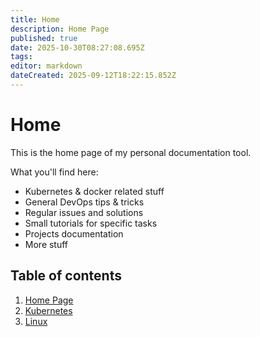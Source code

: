 ```yaml
---
title: Home
description: Home Page
published: true
date: 2025-10-30T08:27:08.695Z
tags: 
editor: markdown
dateCreated: 2025-09-12T18:22:15.852Z
---
```


# Home
This is the home page of my personal documentation tool.

What you'll find here:
- Kubernetes & docker related stuff
- General DevOps tips & tricks
- Regular issues and solutions
- Small tutorials for specific tasks
- Projects documentation
- More stuff

## Table of contents
1. [Home Page](https://docs.kryze.ovh/en/home)
2. [Kubernetes](/Kubernetes)
3. [Linux](/Linux)